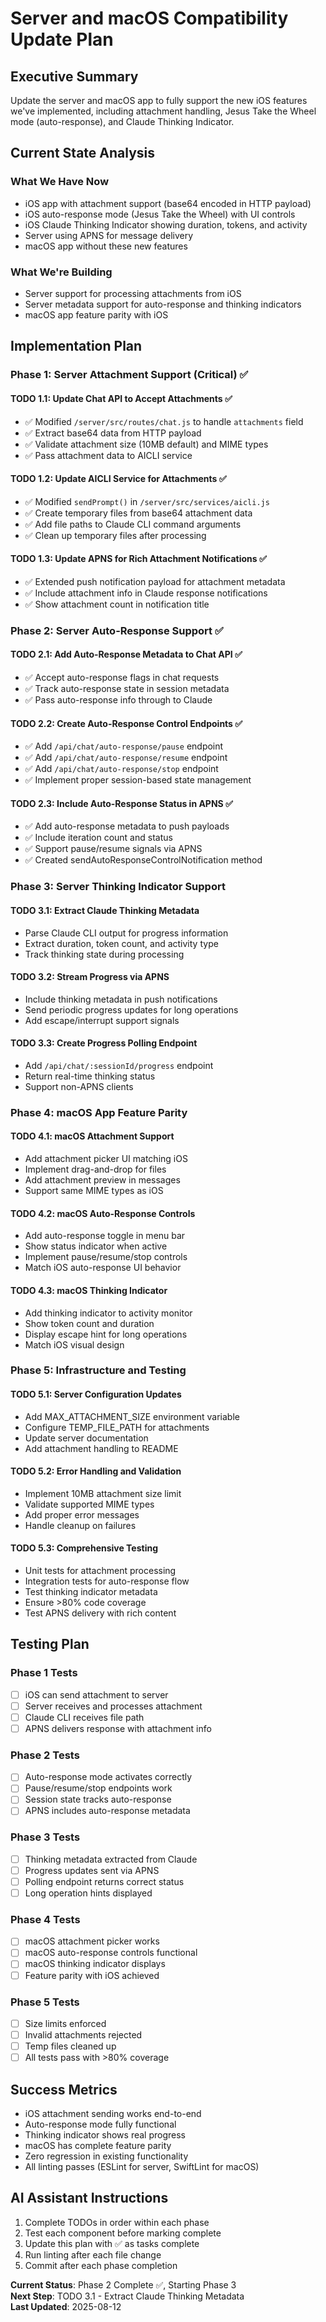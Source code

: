 # Server and macOS Compatibility Update Plan

## Executive Summary
Update the server and macOS app to fully support the new iOS features we've implemented, including attachment handling, Jesus Take the Wheel mode (auto-response), and Claude Thinking Indicator.

## Current State Analysis

### What We Have Now
- iOS app with attachment support (base64 encoded in HTTP payload)
- iOS auto-response mode (Jesus Take the Wheel) with UI controls
- iOS Claude Thinking Indicator showing duration, tokens, and activity
- Server using APNS for message delivery
- macOS app without these new features

### What We're Building
- Server support for processing attachments from iOS
- Server metadata support for auto-response and thinking indicators
- macOS app feature parity with iOS

## Implementation Plan

### Phase 1: Server Attachment Support (Critical) ✅

#### TODO 1.1: Update Chat API to Accept Attachments ✅
- ✅ Modified `/server/src/routes/chat.js` to handle `attachments` field
- ✅ Extract base64 data from HTTP payload
- ✅ Validate attachment size (10MB default) and MIME types
- ✅ Pass attachment data to AICLI service

#### TODO 1.2: Update AICLI Service for Attachments ✅
- ✅ Modified `sendPrompt()` in `/server/src/services/aicli.js`
- ✅ Create temporary files from base64 attachment data
- ✅ Add file paths to Claude CLI command arguments
- ✅ Clean up temporary files after processing

#### TODO 1.3: Update APNS for Rich Attachment Notifications ✅
- ✅ Extended push notification payload for attachment metadata
- ✅ Include attachment info in Claude response notifications
- ✅ Show attachment count in notification title

### Phase 2: Server Auto-Response Support ✅

#### TODO 2.1: Add Auto-Response Metadata to Chat API ✅
- ✅ Accept auto-response flags in chat requests
- ✅ Track auto-response state in session metadata
- ✅ Pass auto-response info through to Claude

#### TODO 2.2: Create Auto-Response Control Endpoints ✅
- ✅ Add `/api/chat/auto-response/pause` endpoint
- ✅ Add `/api/chat/auto-response/resume` endpoint
- ✅ Add `/api/chat/auto-response/stop` endpoint
- ✅ Implement proper session-based state management

#### TODO 2.3: Include Auto-Response Status in APNS ✅
- ✅ Add auto-response metadata to push payloads
- ✅ Include iteration count and status
- ✅ Support pause/resume signals via APNS
- ✅ Created sendAutoResponseControlNotification method

### Phase 3: Server Thinking Indicator Support

#### TODO 3.1: Extract Claude Thinking Metadata
- Parse Claude CLI output for progress information
- Extract duration, token count, and activity type
- Track thinking state during processing

#### TODO 3.2: Stream Progress via APNS
- Include thinking metadata in push notifications
- Send periodic progress updates for long operations
- Add escape/interrupt support signals

#### TODO 3.3: Create Progress Polling Endpoint
- Add `/api/chat/:sessionId/progress` endpoint
- Return real-time thinking status
- Support non-APNS clients

### Phase 4: macOS App Feature Parity

#### TODO 4.1: macOS Attachment Support
- Add attachment picker UI matching iOS
- Implement drag-and-drop for files
- Add attachment preview in messages
- Support same MIME types as iOS

#### TODO 4.2: macOS Auto-Response Controls
- Add auto-response toggle in menu bar
- Show status indicator when active
- Implement pause/resume/stop controls
- Match iOS auto-response UI behavior

#### TODO 4.3: macOS Thinking Indicator
- Add thinking indicator to activity monitor
- Show token count and duration
- Display escape hint for long operations
- Match iOS visual design

### Phase 5: Infrastructure and Testing

#### TODO 5.1: Server Configuration Updates
- Add MAX_ATTACHMENT_SIZE environment variable
- Configure TEMP_FILE_PATH for attachments
- Update server documentation
- Add attachment handling to README

#### TODO 5.2: Error Handling and Validation
- Implement 10MB attachment size limit
- Validate supported MIME types
- Add proper error messages
- Handle cleanup on failures

#### TODO 5.3: Comprehensive Testing
- Unit tests for attachment processing
- Integration tests for auto-response flow
- Test thinking indicator metadata
- Ensure >80% code coverage
- Test APNS delivery with rich content

## Testing Plan

### Phase 1 Tests
- [ ] iOS can send attachment to server
- [ ] Server receives and processes attachment
- [ ] Claude CLI receives file path
- [ ] APNS delivers response with attachment info

### Phase 2 Tests  
- [ ] Auto-response mode activates correctly
- [ ] Pause/resume/stop endpoints work
- [ ] Session state tracks auto-response
- [ ] APNS includes auto-response metadata

### Phase 3 Tests
- [ ] Thinking metadata extracted from Claude
- [ ] Progress updates sent via APNS
- [ ] Polling endpoint returns correct status
- [ ] Long operation hints displayed

### Phase 4 Tests
- [ ] macOS attachment picker works
- [ ] macOS auto-response controls functional
- [ ] macOS thinking indicator displays
- [ ] Feature parity with iOS achieved

### Phase 5 Tests
- [ ] Size limits enforced
- [ ] Invalid attachments rejected
- [ ] Temp files cleaned up
- [ ] All tests pass with >80% coverage

## Success Metrics
- iOS attachment sending works end-to-end
- Auto-response mode fully functional
- Thinking indicator shows real progress
- macOS has complete feature parity
- Zero regression in existing functionality
- All linting passes (ESLint for server, SwiftLint for macOS)

## AI Assistant Instructions
1. Complete TODOs in order within each phase
2. Test each component before marking complete
3. Update this plan with ✅ as tasks complete
4. Run linting after each file change
5. Commit after each phase completion

**Current Status**: Phase 2 Complete ✅, Starting Phase 3  
**Next Step**: TODO 3.1 - Extract Claude Thinking Metadata  
**Last Updated**: 2025-08-12